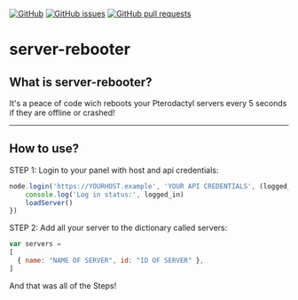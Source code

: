 [![GitHub](https://img.shields.io/github/license/EiskalterFreund/nodeactyl-v1-support)](https://github.com/EiskalterFreund/server-rebooter/blob/main/LICENSE)
[![GitHub issues](https://img.shields.io/github/issues/EiskalterFreund/nodeactyl-v1-support)](https://github.com/EiskalterFreund/server-rebooter/issues)
[![GitHub pull requests](https://img.shields.io/github/issues-pr/EiskalterFreund/nodeactyl-v1-support)](https://github.com/EiskalterFreund/server-rebooter/pulls)
# server-rebooter

What is server-rebooter?
----------------------------------------------------------------------------------------------------
It's a peace of code wich reboots your Pterodactyl servers every 5 seconds if they are offline or
crashed!

----------------------------------------------------------------------------------------------------

How to use?
----------------------------------------------------------------------------------------------------
STEP 1:
Login to your panel with host and api credentials:
```javascript
node.login('https://YOURHOST.example', 'YOUR API CREDENTIALS', (logged_in, msg) => {
    console.log('Log in status:', logged_in)
    loadServer()
})
```

STEP 2:
Add all your server to the dictionary called servers:
```javascript
var servers =
[
  { name: "NAME OF SERVER", id: "ID OF SERVER" },
]
```

And that was all of the Steps!

